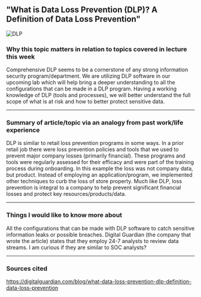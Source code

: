 ## "What is Data Loss Prevention (DLP)? A Definition of Data Loss Prevention"

![DLP](https://user-images.githubusercontent.com/97761340/181107733-6774de3f-ff2e-48dd-acc7-8de28cb5acb3.jpeg)


### Why this topic matters in relation to topics covered in lecture this week
Comprehensive DLP seems to be a cornerstone of any strong information security program/department. We are utilizing DLP software in our upcoming lab which
will help bring a deeper understanding to all the configurations that can be made in a DLP program. Having a working knowledge of DLP (tools and processes),
we will better understand the full scope of what is at risk and how to better protect sensitive data. 

***

### Summary of article/topic via an analogy from past work/life experience
DLP is similar to retail loss prevention programs in some ways. In a prior retail job there were loss prevention policies and tools that we used to
prevent major company losses (primarily financial). These programs and tools were regularly assessed for their efficacy and were part of the training 
process during onboarding. In this example the loss was not company data, but product. Instead of employing an application/program, we implemented other techniques 
to curb the loss of store property. Much like DLP, loss prevention is integral to a company to help prevent significant financial losses and protect key 
resources/products/data. 

***

### Things I would like to know more about
All the configurations that can be made with DLP software to catch sensitive information leaks or possible breaches. Digital Guardian (the company that 
wrote the article) states that they employ 24-7 analysts to review data streams. I am curious if they are similar to SOC analysts? 

***

### Sources cited
https://digitalguardian.com/blog/what-data-loss-prevention-dlp-definition-data-loss-prevention

